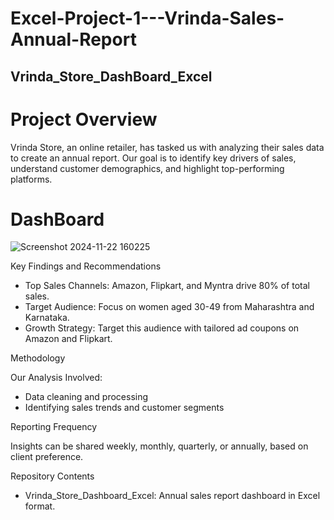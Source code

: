 # Excel-Project-1---Vrinda-Sales-Annual-Report

## Vrinda_Store_DashBoard_Excel

# Project Overview

Vrinda Store, an online retailer, has tasked us with analyzing their sales data to create an annual report. Our goal is to identify key drivers of sales, understand customer demographics, and highlight top-performing platforms.

# DashBoard
![Screenshot 2024-11-22 160225](https://github.com/user-attachments/assets/4265f860-3e97-4b66-834a-dcc3e850dca4)


Key Findings and Recommendations

- Top Sales Channels: Amazon, Flipkart, and Myntra drive 80% of total sales.
- Target Audience: Focus on women aged 30-49 from Maharashtra and Karnataka.
- Growth Strategy: Target this audience with tailored ad coupons on Amazon and Flipkart.

Methodology

Our Analysis Involved:

- Data cleaning and processing
- Identifying sales trends and customer segments

Reporting Frequency

Insights can be shared weekly, monthly, quarterly, or annually, based on client preference.

Repository Contents

- Vrinda_Store_Dashboard_Excel: Annual sales report dashboard in Excel format.
